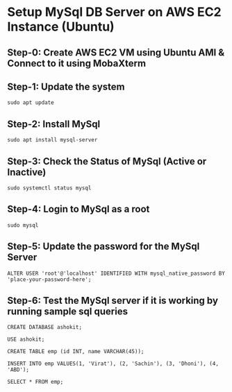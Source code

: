 # Setup MySql DB Server on AWS EC2 Instance (Ubuntu) #

## Step-0: Create AWS EC2 VM using Ubuntu AMI & Connect to it using MobaXterm

## Step-1: Update the system ##
```
sudo apt update
```
## Step-2: Install MySql ##
```
sudo apt install mysql-server
```
## Step-3: Check the Status of MySql (Active or Inactive) ##
```
sudo systemctl status mysql
```
## Step-4: Login to MySql as a root ##
```
sudo mysql
```
## Step-5: Update the password for the MySql Server ##
```
ALTER USER 'root'@'localhost' IDENTIFIED WITH mysql_native_password BY 'place-your-password-here';
```
## Step-6: Test the MySql server if it is working by running sample sql queries
```
CREATE DATABASE ashokit;

USE ashokit;

CREATE TABLE emp (id INT, name VARCHAR(45));

INSERT INTO emp VALUES(1, 'Virat'), (2, 'Sachin'), (3, 'Dhoni'), (4, 'ABD');

SELECT * FROM emp;
```

